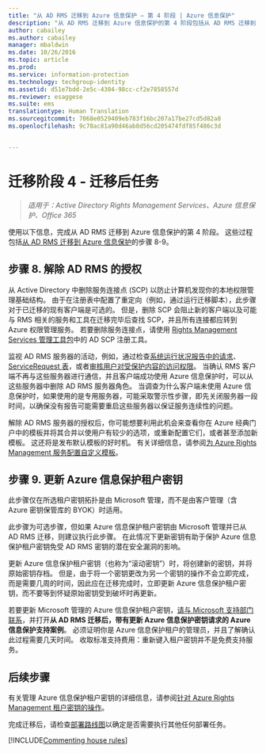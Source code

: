 ```yaml
---
title: "从 AD RMS 迁移到 Azure 信息保护 — 第 4 阶段 | Azure 信息保护"
description: "从 AD RMS 迁移到 Azure 信息保护的第 4 阶段包括从 AD RMS 迁移到 Azure 信息保护的步骤 8 至 9"
author: cabailey
ms.author: cabailey
manager: mbaldwin
ms.date: 10/26/2016
ms.topic: article
ms.prod: 
ms.service: information-protection
ms.technology: techgroup-identity
ms.assetid: d51e7bdd-2e5c-4304-98cc-cf2e7858557d
ms.reviewer: esaggese
ms.suite: ems
translationtype: Human Translation
ms.sourcegitcommit: 7068e0529409eb783f16bc207a17be27cd5d82a8
ms.openlocfilehash: 9c78ac81a90d46ab8d56cd205474fdf85f486c3d


---
```


# <a name="migration-phase-4---post-migration-tasks"></a>迁移阶段 4 - 迁移后任务

>*适用于：Active Directory Rights Management Services、Azure 信息保护、Office 365*


使用以下信息，完成从 AD RMS 迁移到 Azure 信息保护的第 4 阶段。 这些过程包括[从 AD RMS 迁移到 Azure 信息保护](migrate-from-ad-rms-to-azure-rms.md)的步骤 8-9。


## <a name="step-8-decommission-ad-rms"></a>步骤 8. 解除 AD RMS 的授权

从 Active Directory 中删除服务连接点 (SCP) 以防止计算机发现你的本地权限管理基础结构。 由于在注册表中配置了重定向（例如，通过运行迁移脚本），此步骤对于已迁移的现有客户端是可选的。 但是，删除 SCP 会阻止新的客户端以及可能与 RMS 相关的服务和工具在迁移完毕后查找 SCP，并且所有连接都应转到 Azure 权限管理服务。 若要删除服务连接点，请使用 [Rights Management Services 管理工具包](http://www.microsoft.com/download/details.aspx?id=1479)中的 AD SCP 注册工具。

监视 AD RMS 服务器的活动，例如，通过检查[系统运行状况报告中的请求](https://technet.microsoft.com/library/ee221012%28v=ws.10%29.aspx)、[ServiceRequest 表](http://technet.microsoft.com/library/dd772686%28v=ws.10%29.aspx)，或者[审核用户对受保护内容的访问权限](http://social.technet.microsoft.com/wiki/contents/articles/3440.ad-rms-frequently-asked-questions-faq.aspx)。 当确认 RMS 客户端不再与这些服务器进行通信，并且客户端成功使用 Azure 信息保护时，可以从这些服务器中删除 AD RMS 服务器角色。 当调查为什么客户端未使用 Azure 信息保护时，如果使用的是专用服务器，可能采取警示性步骤，即先关闭服务器一段时间，以确保没有报告可能需要重启这些服务器以保证服务连续性的问题。

解除 AD RMS 服务器的授权后，你可能想要利用此机会来查看你在 Azure 经典门户中的模板并将其合并以使用户有较少的选项，或重新配置它们，或者甚至添加新模板。 这还将是发布默认模板的好时机。 有关详细信息，请参阅[为 Azure Rights Management 服务配置自定义模板](../deploy-use/configure-custom-templates.md)。

## <a name="step-9-re-key-your-azure-information-protection-tenant-key"></a>步骤 9. 更新 Azure 信息保护租户密钥
此步骤仅在所选租户密钥拓扑是由 Microsoft 管理，而不是由客户管理（含 Azure 密钥保管库的 BYOK）时适用。

此步骤为可选步骤，但如果 Azure 信息保护租户密钥由 Microsoft 管理并已从 AD RMS 迁移，则建议执行此步骤。 在此情况下更新密钥有助于保护 Azure 信息保护租户密钥免受 AD RMS 密钥的潜在安全漏洞的影响。

更新 Azure 信息保护租户密钥（也称为“滚动密钥”）时，将创建新的密钥，并将原始密钥存档。 但是，由于将一个密钥更改为另一个密钥的操作不会立即完成，而是需要几周的时间，因此应在迁移完成时，立即更新 Azure 信息保护租户密钥，而不要等到怀疑原始密钥受到破坏时再更新。

若要更新 Microsoft 管理的 Azure 信息保护租户密钥，[请与 Microsoft 支持部门联系](../get-started/information-support.md#to-contact-microsoft-support)，并打开**从 AD RMS 迁移后，带有更新 Azure 信息保护密钥请求的 Azure 信息保护支持案例**。 必须证明你是 Azure 信息保护租户的管理员，并且了解确认此过程需要几天时间。 收取标准支持费用：重新键入租户密钥并不是免费支持服务。


## <a name="next-steps"></a>后续步骤

有关管理 Azure 信息保护租户密钥的详细信息，请参阅[针对 Azure Rights Management 租户密钥的操作](../deploy-use/operations-tenant-key.md)。

完成迁移后，请检查[部署路线图](deployment-roadmap.md)以确定是否需要执行其他任何部署任务。

[!INCLUDE[Commenting house rules](../includes/houserules.md)]



<!--HONumber=Jan17_HO4-->


